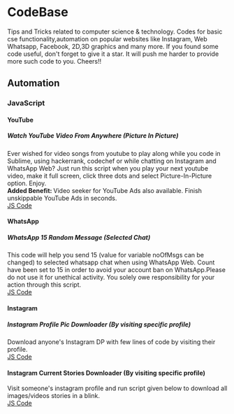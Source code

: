 <h1>CodeBase</h1>
Tips and Tricks related to computer science &amp; technology. Codes for basic cse functionality,automation on popular websites like Instagram, Web Whatsapp, Facebook, 2D,3D graphics and many more. If you found some code useful, don't forget to give it a star. It will push me harder to provide more such code to you. Cheers!!


<h2>Automation</h2>
<h3>JavaScript</h3>
<h4>YouTube</h4>
<h5>Watch YouTube Video From Anywhere (Picture In Picture)</h5>
Ever wished for video songs from youtube to play along while you code in Sublime, using hackerrank, codechef or while chatting on Instagram and WhatsApp Web? Just run this script when you play your next youtube video, make it full screen, click three dots and select Picture-In-Picture option. Enjoy.
<br/>
<strong>Added Benefit: </strong> Video seeker for YouTube Ads also available. Finish unskippable YouTube Ads in seconds.
<br/>
<a href="https://github.com/priyanshukdc/cse_tricks/blob/main/YouTube/YoutubeVideoAnywhereWithPictureInPicture/YoutubeVideoAnywhereWithPictureInPicture.js">JS Code</a>
<br/>

<h4>WhatsApp</h4>
<h5>WhatsApp 15 Random Message (Selected Chat)</h5>
This code will help you send 15 (value for variable noOfMsgs can be changed) to selected whatsapp chat when using WhatsApp Web. Count have been set to 15 in order to avoid your account ban on WhatsApp.Please do not use it for unethical activity. You solely owe responsibility for your action through this script.
<br/>
<a href="../6ec06803a0dbdf09fdc51c920f51a3aaf5e7b821/Automation/JavaScript/WhatsApp/BotMessagesToSelectedWhatsAppContact/botMsgWhatsappBySelectingSpecificChat.js">JS Code</a>
<br/>

<h4>Instagram</h4>
<h5>Instagram Profile Pic Downloader (By visiting specific profile)</h5>
Download anyone's Instagram DP with few lines of code by visiting their profile.
<br/>
<a href="https://github.com/priyanshukdc/cse_tricks/blob/main/Instagram/InstagramDpDownloadByVisitingSpecificProfile/instagramDpDownloadByVisitingSpecificProfile.js">JS Code</a>
<br/>
<h4>Instagram Current Stories Downloader (By visiting specific profile)</h4>
Visit someone's instagram profile and run script given below to download all images/videos stories in a blink.
<br/>
<a href="https://github.com/priyanshukdc/cse_tricks/blob/main/Instagram/InstagramCurrentStoriesDownloadByVisitingSpecificProfile/InstagramCurrentStoriesDownloadByVisitingSpecificProfile.js">JS Code</a>
<br/>


